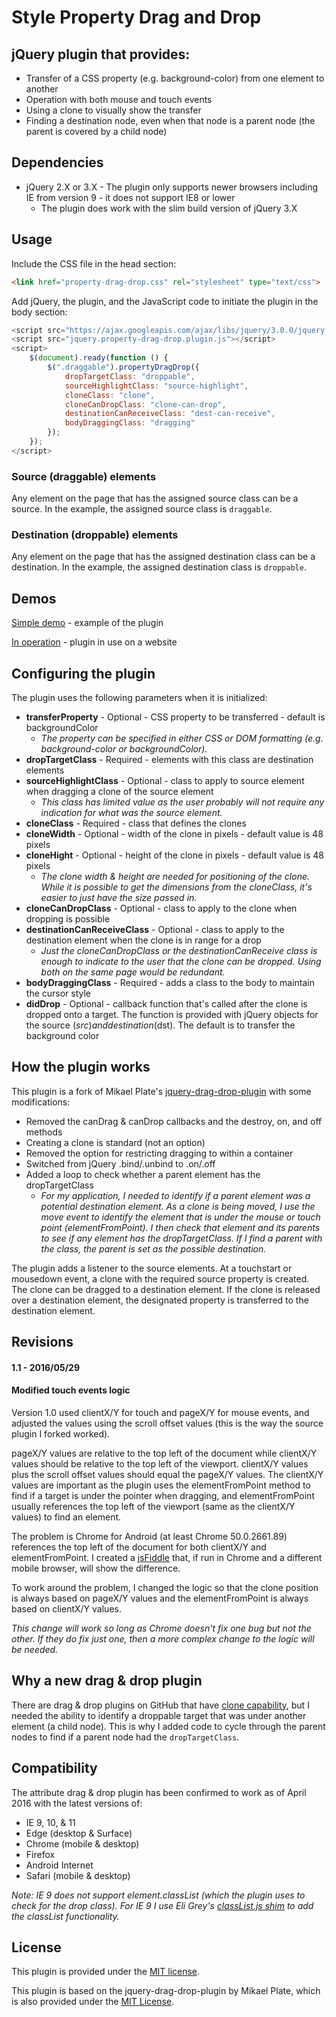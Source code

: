 Style Property Drag and Drop
============================

## jQuery plugin that provides:

* Transfer of a CSS property (e.g. background-color) from one element to another
* Operation with both mouse and touch events
* Using a clone to visually show the transfer
* Finding a destination node, even when that node is a parent node (the parent is covered by a child node)

## Dependencies
* jQuery 2.X or 3.X - The plugin only supports newer browsers including IE from version 9 - it does not support IE8 or lower
    * The plugin does work with the slim build version of jQuery 3.X

## Usage

Include the CSS file in the head section:

~~~~ html
<link href="property-drag-drop.css" rel="stylesheet" type="text/css">
~~~~

Add jQuery, the plugin, and the JavaScript code to initiate the plugin in the body section:

~~~~ javascript
<script src="https://ajax.googleapis.com/ajax/libs/jquery/3.0.0/jquery.slim.min.js"></script>
<script src="jquery.property-drag-drop.plugin.js"></script>
<script>
    $(document).ready(function () {
        $(".draggable").propertyDragDrop({
            dropTargetClass: "droppable",
            sourceHighlightClass: "source-highlight",
            cloneClass: "clone",
            cloneCanDropClass: "clone-can-drop",
            destinationCanReceiveClass: "dest-can-receive",
            bodyDraggingClass: "dragging"
        });
    });
</script>
~~~~

### Source (draggable) elements
Any element on the page that has the assigned source class can be a source. In the example, the assigned source class is `draggable`.

### Destination (droppable) elements

Any element on the page that has the assigned destination class can be a destination. In the example, the assigned destination class is `droppable`.

## Demos
[Simple demo](http://richdebourke.github.io/style-property-drag-and-drop/index.html) - example of the plugin

[In operation](http://goo.gl/4Huz36) - plugin in use on a website

## Configuring the plugin

The plugin uses the following parameters when it is initialized:

* **transferProperty** - Optional - CSS property to be transferred - default is backgroundColor
    * *The property can be specified in either CSS or DOM formatting (e.g. background-color or backgroundColor).*
* **dropTargetClass** - Required - elements with this class are destination elements
* **sourceHighlightClass** - Optional - class to apply to source element when dragging a clone of the source element
    * *This class has limited value as the user probably will not require any indication for what was the source element.* 
* **cloneClass** - Required - class that defines the clones
* **cloneWidth** - Optional - width of the clone in pixels - default value is 48 pixels
* **cloneHight** - Optional - height of the clone in pixels - default value is 48 pixels
    * *The clone width & height are needed for positioning of the clone. While it is possible to get the dimensions from the cloneClass, it's easier to just have the size passed in.*
* **cloneCanDropClass** - Optional - class to apply to the clone when dropping is possible
* **destinationCanReceiveClass** - Optional - class to apply to the destination element when the clone is in range for a drop
    * *Just the cloneCanDropClass or the destinationCanReceive class is enough to indicate to the user that the clone can be dropped. Using both on the same page would be redundant.*
* **bodyDraggingClass** - Required - adds a class to the body to maintain the cursor style
* **didDrop** - Optional - callback function that's called after the clone is dropped onto a target. The function is provided with jQuery objects for the source ($src) and destination ($dst). The default is to transfer the background color

## How the plugin works
This plugin is a fork of Mikael Plate's [jquery-drag-drop-plugin](https://github.com/mikeplate/jquery-drag-drop-plugin) with some modifications:
* Removed the canDrag & canDrop callbacks and the destroy, on, and off methods
* Creating a clone is standard (not an option)
* Removed the option for restricting dragging to within a container
* Switched from jQuery .bind/.unbind to .on/.off
* Added a loop to check whether a parent element has the dropTargetClass
    * *For my application, I needed to identify if a parent element was a potential destination element. As a clone is being moved, I use the move event to identify the element that is under the mouse or touch point (elementFromPoint). I then check that element and its parents to see if any element has the dropTargetClass. If I find a parent with the class, the parent is set as the possible destination.*

The plugin adds a listener to the source elements. At a touchstart or mousedown event, a clone with the required source property is created. The clone can be dragged to a destination element. If the clone is released over a destination element, the designated property is transferred to the destination element.

## Revisions
#### 1.1 - 2016/05/29
#### Modified touch events logic
Version 1.0 used clientX/Y for touch and pageX/Y for mouse events, and adjusted the values using the scroll offset values (this is the way the  source plugin I forked worked).

pageX/Y values are relative to the top left of the document while clientX/Y values should be relative to the top left of the viewport. clientX/Y values plus the scroll offset values should equal the pageX/Y values. The clientX/Y values are important as the plugin uses the elementFromPoint method to find if a target is under the pointer when dragging, and elementFromPoint usually references the top left of the viewport (same as the clientX/Y values) to find an element.

The problem is Chrome for Android (at least Chrome 50.0.2661.89) references the top left of the document for both clientX/Y and elementFromPoint. I created a [jsFiddle]() that, if run in Chrome and a different mobile browser, will show the difference.

To work around the problem, I changed the logic so that the clone position is always based on pageX/Y values and the elementFromPoint is always based on clientX/Y values.

*This change will work so long as Chrome doesn't fix one bug but not the other. If they do fix just one, then a more complex change to the logic will be needed.*

## Why a new drag & drop plugin
There are drag & drop plugins on GitHub that have [clone capability](https://github.com/mikeplate/jquery-drag-drop-plugin), but I needed the ability to identify a droppable target that was under another element (a child node). This is why I added code to cycle through the parent nodes to find if a parent node had the `dropTargetClass`.

## Compatibility
The attribute drag & drop plugin has been confirmed to work as of April 2016 with the latest versions of:
* IE 9, 10, & 11
* Edge (desktop & Surface)
* Chrome (mobile & desktop)
* Firefox
* Android Internet
* Safari (mobile & desktop)

*Note: IE 9 does not support element.classList (which the plugin uses to check for the drop class). For IE 9 I use Eli Grey's [classList.js shim](https://github.com/eligrey/classList.js) to add the classList functionality.*

## License
This plugin is provided under the [MIT license](http://opensource.org/licenses/mit-license.php).

This plugin is based on the jquery-drag-drop-plugin by Mikael Plate, which is also provided under the [MIT License](https://github.com/mikeplate/jquery-drag-drop-plugin/blob/master/LICENSE.txt).

